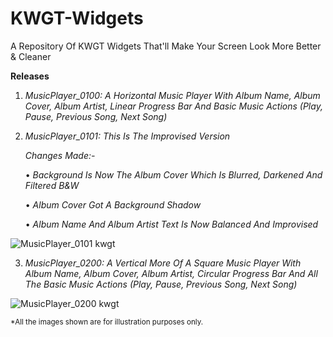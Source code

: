 # KWGT-Widgets
A Repository Of KWGT Widgets That'll Make Your Screen Look More Better &amp; Cleaner

**Releases**
1) _MusicPlayer_0100: A Horizontal Music Player With Album Name, Album Cover, Album Artist, Linear Progress Bar And Basic Music Actions (Play, Pause, Previous Song, Next Song)_

2) _MusicPlayer_0101: This Is The Improvised Version_

   _Changes Made:-_

   • _Background Is Now The Album Cover Which Is Blurred, Darkened And Filtered B&W_

   • _Album Cover Got A Background Shadow_
 
   • _Album Name And Album Artist Text Is Now Balanced And Improvised_

![MusicPlayer_0101 kwgt](https://github.com/RohithPai07/KWGT-Widgets/assets/152018343/6f86ebdf-e82e-4eda-a643-c78ad8fa2c42)


3) _MusicPlayer_0200: A Vertical More Of A Square Music Player With Album Name, Album Cover, Album Artist, Circular Progress Bar And All The Basic Music Actions (Play, Pause, Previous Song, Next Song)_

![MusicPlayer_0200 kwgt](https://github.com/RohithPai07/KWGT-Widgets/assets/152018343/c9da3830-bfa5-4b4a-9b9b-68ba8d9fc319)

<sup> *All the images shown are for illustration purposes only. <sup/>
